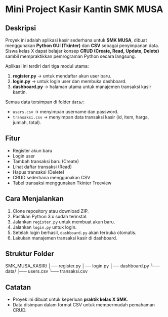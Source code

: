 # Mini Project Kasir Kantin SMK MUSA

## Deskripsi
Proyek ini adalah aplikasi kasir sederhana untuk **SMK MUSA**, dibuat menggunakan **Python GUI (Tkinter)** dan **CSV** sebagai penyimpanan data. 
Siswa kelas X dapat belajar konsep **CRUD (Create, Read, Update, Delete)** sambil mempraktikkan pemrograman Python secara langsung.

Aplikasi ini terdiri dari tiga modul utama:
1. **register.py** → untuk mendaftar akun user baru.
2. **login.py** → untuk login user dan membuka dashboard.
3. **dashboard.py** → halaman utama untuk manajemen transaksi kasir kantin.

Semua data tersimpan di folder `data/`:
- `users.csv` → menyimpan username dan password.
- `transaksi.csv` → menyimpan data transaksi kasir (id, item, harga, jumlah, total).

## Fitur
- Register akun baru
- Login user
- Tambah transaksi baru (Create)
- Lihat daftar transaksi (Read)
- Hapus transaksi (Delete)
- CRUD sederhana menggunakan CSV
- Tabel transaksi menggunakan Tkinter Treeview

## Cara Menjalankan
1. Clone repository atau download ZIP.
2. Pastikan Python 3.x sudah terinstal.
3. Jalankan `register.py` untuk membuat akun baru.
4. Jalankan `login.py` untuk login.
5. Setelah login berhasil, `dashboard.py` akan terbuka otomatis.
6. Lakukan manajemen transaksi kasir di dashboard.

## Struktur Folder
SMK_MUSA_KASIR/
│── register.py
│── login.py
│── dashboard.py
└── data/
├── users.csv
└── transaksi.csv


## Catatan
- Proyek ini dibuat untuk keperluan **praktik kelas X SMK**.
- Data disimpan dalam format CSV untuk mempermudah pemahaman CRUD.
